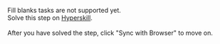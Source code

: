 Fill blanks tasks are not supported yet. <br>Solve this step on <a href="https://hyperskill.org/learn/step/47741">Hyperskill</a>. <br><br>After you have solved the step, click "Sync with Browser"  to move on.